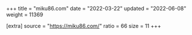 +++
title = "miku86.com"
date = "2022-03-22"
updated = "2022-06-08"
weight = 11369

[extra]
source = "https://miku86.com/"
ratio = 66
size = 11
+++
